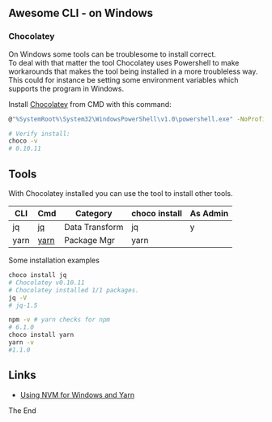 ## Awesome CLI - on Windows

### Chocolatey

On Windows some tools can be troublesome to install correct.  
To deal with that matter the tool Chocolatey uses Powershell to make workarounds that makes the tool being installed in a more troubleless way.  
This could for instance be setting some environment variables which supports the program in Windows.  

Install [Chocolatey](https://chocolatey.org/install) from CMD with this command:

```bash
@"%SystemRoot%\System32\WindowsPowerShell\v1.0\powershell.exe" -NoProfile -InputFormat None -ExecutionPolicy Bypass -Command "iex ((New-Object System.Net.WebClient).DownloadString('https://chocolatey.org/install.ps1'))" && SET "PATH=%PATH%;%ALLUSERSPROFILE%\chocolatey\bin"

# Verify install:
choco -v
# 0.10.11
```
## Tools

With Chocolatey installed you can use the tool to install other tools.  

|CLI|Cmd|Category|choco install|As Admin|
|---|---|---|---|---|
|jq|[jq](https://stedolan.github.io/jq/manual/)|Data Transform|jq|y|
|yarn|[yarn](https://yarnpkg.com/en/docs/cli/)|Package Mgr|yarn||

Some installation examples

```bash
choco install jq
# Chocolatey v0.10.11
# Chocolatey installed 1/1 packages.
jq -V
# jq-1.5

npm -v # yarn checks for npm
# 6.1.0
choco install yarn
yarn -v
#1.1.0
```

## Links

* [Using NVM for Windows and Yarn](https://rasor.github.io/using-nvm-for-windows-and-yarn.html)

The End
